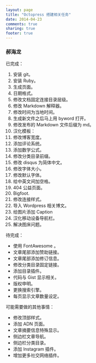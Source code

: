 ```yaml
---
layout: page
title: "Octopress 搭建相关任务"
date: 2014-04-23
comments: true
sharing: true
footer: true
---
```

### 郝海龙

已完成：

1. 安装 git。
2. 安装 Ruby。
3. 生成页面。
4. 日期格式。
5. 修改文档固定连接目录层级。
6. 修改 Markdown 解释器。
7. 修改时间为当地时间。
8. 生成新文件之后马上用 byword 打开。
9. 修改发布的 Markdown 文件后缀为 md。
10. 汉化模板：
11. 修改博客宽度。
12. 添加评论系统。
13. 添加数学公式。
14. 修改分类目录前缀。
15. 修改 disqus 为简体中文。
16. 修改字体大小。
17. 修改默认字体。
18. 给中英文间加空格。
19. 404 公益页面。
20. Bigfoot.
21. 修改连接样式。
22. 导入 Wordpress 相关博文。
23. 给图片添加 Caption
24. 汉化移动设备导航栏。
25. 解决图床问题。

待完成：

* 使用 FontAwesome 。
* 文章尾部添加赞助链接。
* 文章尾部添加修订信息。
* 修改分类目录固定链接。
* 添加目录插件。
* 代码与 Gist 显示相关。
* 版权申明。
* 更换搜索引擎。
* 每页显示文章数量设定。

可能需要做的其他事情：

* 修改顶部样式。
* 添加 ADN 页面。
* 文章摘要信息特殊显示。
* 侧边栏文章导航。
* 侧边栏分类目录。
* 添加 Instagram 插件。
* 增加更多社交网络插件。